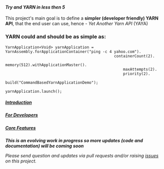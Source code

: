 #### _Try and YARN in less then 5_
This project's main goal is to define a **simpler (developer friendly) YARN API**, that the end user can use, hence -  _Yet Another Yarn API_ (YAYA)

### YARN could and should be as simple as:
```
YarnApplication<Void> yarnApplication = YarnAssembly.forApplicationContainer("ping -c 4 yahoo.com").
												containerCount(2).
												memory(512).withApplicationMaster().
													maxAttempts(2).
													priority(2).
													build("CommandBasedYarnApplicationDemo");
		
yarnApplication.launch();
```

##### [Introduction](https://github.com/olegz/yarn-tutorial/wiki/Introduction)
##### [For Developers](https://github.com/olegz/yarn-tutorial/wiki/Developers)
##### [Core Features](https://github.com/olegz/yarn-tutorial/wiki/CoreFeatures)

**_This is an evolving work in progress so more updates (code and documentation) will be coming soon_**

_Please send question and updates via pull requests and/or raising [issues](https://github.com/olegz/yarn-tutorial/issues) on this project._